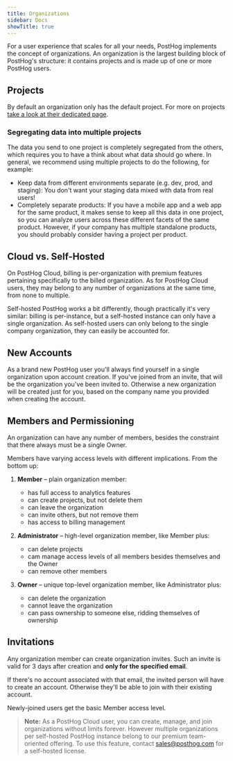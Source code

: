 ```yaml
---
title: Organizations
sidebar: Docs
showTitle: true
---
```


For a user experience that scales for all your needs, PostHog implements the concept of organizations.
An organization is the largest building block of PostHog's structure: it contains projects and is made up of one or more PostHog users.

## Projects

By default an organization only has the default project. For more on projects [take a look at their dedicated page](/docs/features/multiple-projects).

### Segregating data into multiple projects

The data you send to one project is completely segregated from the others, which requires you to have a think about what data should go where. In general, we recommend using multiple projects to do the following, for example:

- Keep data from different environments separate (e.g. dev, prod, and staging): You don't want your staging data mixed with data from real users!
- Completely separate products: If you have a mobile app and a web app for the same product, it makes sense to keep all this data in one project, so you can analyze users across these different facets of the same product. However, if your company has multiple standalone products, you should probably consider having a project per product.

## Cloud vs. Self-Hosted

On PostHog Cloud, billing is per-organization with premium features pertaining specifically to the billed organization.
As for PostHog Cloud users, they may belong to any number of organizations at the same time, from none to multiple.

Self-hosted PostHog works a bit differently, though practically it's very similar: billing is per-instance, but a self-hosted instance can only have a single organization. As self-hosted users can only belong to the single company organization, they can easily be accounted for.

## New Accounts

As a brand new PostHog user you'll always find yourself in a single organization upon account creation. If you've joined from an invite, that will be the organization you've been invited to. Otherwise a new organization will be created just for you, based on the company name you provided when creating the account.

## Members and Permissioning

An organization can have any number of members, besides the constraint that there always must be a single Owner.

Members have varying access levels with different implications. From the bottom up:

1. **Member** – plain organization member:

    - has full access to analytics features
    - can create projects, but not delete them
    - can leave the organization
    - can invite others, but not remove them
    - has access to billing management

2. **Administrator** – high-level organization member, like Member plus:

    - can delete projects
    - cam manage access levels of all members besides themselves and the Owner
    - can remove other members

3. **Owner** – unique top-level organization member, like Administrator plus:

    - can delete the organization
    - cannot leave the organization
    - can pass ownership to someone else, ridding themselves of ownership

## Invitations

Any organization member can create organization invites. Such an invite is valid for 3 days after creation and **only for the specified email**.

If there's no account associated with that email, the invited person will have to create an account. Otherwise they'll be able to join with their existing account.

Newly-joined users get the basic Member access level.

> **Note:** As a PostHog Cloud user, you can create, manage, and join organizations without limits forever. However multiple organizations per self-hosted PostHog instance belong to our premium team-oriented offering. To use this feature, contact [sales@posthog.com](mailto:sales@posthog.com) for a self-hosted license.
